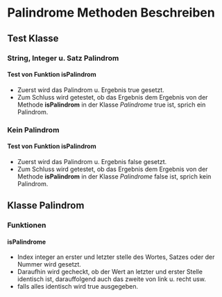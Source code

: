 # Palindrome Methoden Beschreiben

## Test Klasse
### String, Integer u. Satz Palindrom
#### Test von Funktion isPalindrom
- Zuerst wird das Palindrom u. Ergebnis true gesetzt.
- Zum Schluss wird getestet, ob das Ergebnis dem Ergebnis von der Methode **isPalindrom** in der Klasse *Palindrome* true ist, sprich ein Palindrom.

### Kein Palindrom
#### Test von Funktion isPalindrom
- Zuerst wird das Palindrom u. Ergebnis false gesetzt.
- Zum Schluss wird getestet, ob das Ergebnis dem Ergebnis von der Methode **isPalindrom** in der Klasse *Palindrome* false ist, sprich kein Palindrom.


## Klasse Palindrom
### Funktionen
#### isPalindrome
- Index integer an erster und letzter stelle des Wortes, Satzes oder der Nummer wird gesetzt.
- Daraufhin wird gecheckt, ob der Wert an letzter und erster Stelle identisch ist, darauffolgend auch das zweite von link u. recht usw.
- falls alles identisch wird true ausgegeben.




